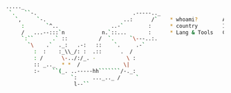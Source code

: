 
```bash
....._      
 `.   ``-.                               .-----.._   
   `,     `-.                         ..:      /`    * whoami?        Apiandrea                    __         .' '.
     :       `^..                 ..-`        :      * country        Italy                      _/__)        .   .
     /   ...--:::`n            n.`::...       :      * Lang & Tools   C, python, Java           (8|)_}}- .      .
     `:``      .` ::          /  `.     `\---..:.                      PenTest tools (most used)  \__)    '. . ' `.
       `\    .`  ._:   .-:   ::    `.     .-`        
         :  :    :_\\_/: :  .::      .  /            
         : /      \-../:/_. -          \ :                           
         :: _.._  * *  /              \|
         :-    ``(_. ..-----hh```````/-._:
                     `:     ..._.._ /     `
                      l--``

```

<!--
**Apiandrea/Apiandrea** is a ✨ _special_ ✨ repository because its `README.md` (this file) appears on your GitHub profile.

Here are some ideas to get you started:

- 🔭 I’m currently working on ...
- 🌱 I’m currently learning ...
- 👯 I’m looking to collaborate on ...
- 🤔 I’m looking for help with ...
- 💬 Ask me about ...
- 📫 How to reach me: ...
- 😄 Pronouns: ...
- ⚡ Fun fact: ...
-->
